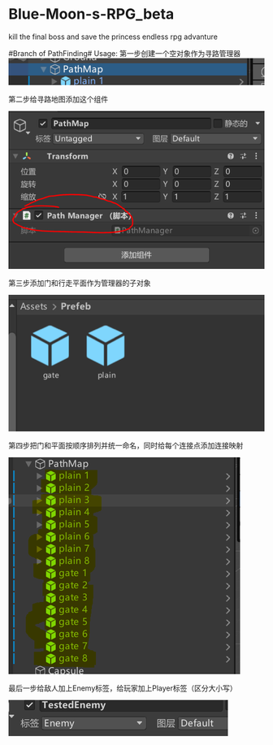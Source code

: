 # Blue-Moon-s-RPG_beta
kill the final boss and save the princess
endless rpg advanture

#Branch of PathFinding#
Usage:
第一步创建一个空对象作为寻路管理器
![img](https://github.com/Qiantongzhou/Blue-Moon-s-RPG_beta/blob/Pathfinding/Readme-img/pathfinding-1.PNG)

第二步给寻路地图添加这个组件

![img](https://github.com/Qiantongzhou/Blue-Moon-s-RPG_beta/blob/Pathfinding/Readme-img/pathfinding-2.PNG)

第三步添加门和行走平面作为管理器的子对象

![img](https://github.com/Qiantongzhou/Blue-Moon-s-RPG_beta/blob/Pathfinding/Readme-img/pathfinding-3.PNG)

第四步把门和平面按顺序排列并统一命名，同时给每个连接点添加连接映射

![img](https://github.com/Qiantongzhou/Blue-Moon-s-RPG_beta/blob/Pathfinding/Readme-img/pathfinding-4.PNG)

最后一步给敌人加上Enemy标签，给玩家加上Player标签（区分大小写）

![img](https://github.com/Qiantongzhou/Blue-Moon-s-RPG_beta/blob/Pathfinding/Readme-img/pathfinding-5.PNG)
